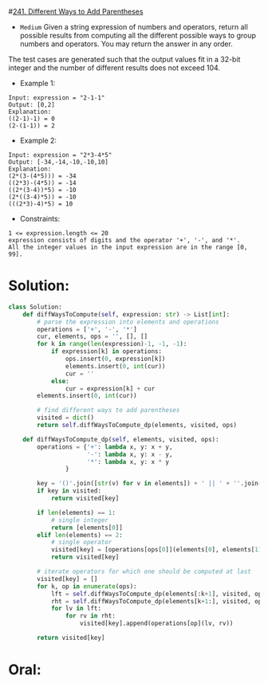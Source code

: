 #[241. Different Ways to Add Parentheses](https://leetcode.com/problems/different-ways-to-add-parentheses/description/) 
+ `Medium`
Given a string expression of numbers and operators, return all possible results from computing all the different possible ways to group numbers and operators. You may return the answer in any order.

The test cases are generated such that the output values fit in a 32-bit integer and the number of different results does not exceed 104.


+ Example 1:
```
Input: expression = "2-1-1"
Output: [0,2]
Explanation:
((2-1)-1) = 0 
(2-(1-1)) = 2
```

+ Example 2:
```
Input: expression = "2*3-4*5"
Output: [-34,-14,-10,-10,10]
Explanation:
(2*(3-(4*5))) = -34 
((2*3)-(4*5)) = -14 
((2*(3-4))*5) = -10 
(2*((3-4)*5)) = -10 
(((2*3)-4)*5) = 10
```
 
+ Constraints:
```
1 <= expression.length <= 20
expression consists of digits and the operator '+', '-', and '*'.
All the integer values in the input expression are in the range [0, 99].
```

# Solution:
```python {.line-numbers}
class Solution:
    def diffWaysToCompute(self, expression: str) -> List[int]:
        # parse the expression into elements and operations
        operations = ['+', '-', '*']
        cur, elements, ops = '', [], []
        for k in range(len(expression)-1, -1, -1):
            if expression[k] in operations:
                ops.insert(0, expression[k])
                elements.insert(0, int(cur))
                cur = ''
            else:
                cur = expression[k] + cur
        elements.insert(0, int(cur))

        # find different ways to add parentheses
        visited = dict()
        return self.diffWaysToCompute_dp(elements, visited, ops)

    def diffWaysToCompute_dp(self, elements, visited, ops):
        operations = {'+': lambda x, y: x + y,
                      '-': lambda x, y: x - y,
                      '*': lambda x, y: x * y
                }

        key = '()'.join([str(v) for v in elements]) + ' || ' + ''.join(ops)
        if key in visited:
            return visited[key]

        if len(elements) == 1:
            # single integer
            return [elements[0]]
        elif len(elements) == 2:
            # single operator
            visited[key] = [operations[ops[0]](elements[0], elements[1])]
            return visited[key]

        # iterate operators for which one should be computed at last
        visited[key] = []
        for k, op in enumerate(ops):
            lft = self.diffWaysToCompute_dp(elements[:k+1], visited, ops[:k])
            rht = self.diffWaysToCompute_dp(elements[k+1:], visited, ops[k+1:])
            for lv in lft:
                for rv in rht:
                    visited[key].append(operations[op](lv, rv))

        return visited[key]

```

# Oral:

